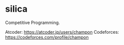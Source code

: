 # silica
Competitive Programming.

Atcoder: https://atcoder.jp/users/champon
Codeforces: https://codeforces.com/profile/champon
